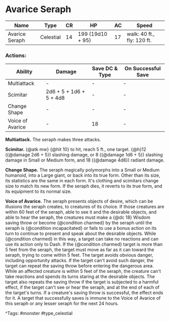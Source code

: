 # Avarice Seraph

| Name | Type | CR | HP | AC | Speed |
|------|------|----|----|----|-------|
| Avarice Seraph | Celestial | 14 | 199 (19d10 + 95) | 17 | walk: 40 ft., fly: 120 ft. |

### Actions:

| Ability | Damage | Save DC & Type | On Successful Save |
|---------|--------|----------------|--------------------|
| Multiattack | - | - | - |
| Scimitar | 2d6 + 5 + 1d6 + 5 + 4d8 | - | - |
| Change Shape | - | - | - |
| Voice of Avarice | - | 18 | - |


**Multiattack.** The seraph makes three attacks.

**Scimitar.** {@atk mw} {@hit 10} to hit, reach 5 ft., one target. {@h}12 ({@damage 2d6 + 5}) slashing damage, or 8 ({@damage 1d6 + 5}) slashing damage in Small or Medium form, and 18 ({@damage 4d8}) radiant damage.

**Change Shape.** The seraph magically polymorphs into a Small or Medium humanoid, into a Large giant, or back into its true form. Other than its size, its statistics are the same in each form. It's clothing and scimitars change size to match its new form. If the seraph dies, it reverts to its true form, and its equipment to its normal size.

**Voice of Avarice.** The seraph presents objects of desire, which can be illusions the seraph creates, to creatures of its choice. If those creatures are within 60 feet of the seraph, able to see it and the desirable objects, and able to hear the seraph, the creatures must make a {@dc 18} Wisdom saving throw or become {@condition charmed} by the seraph until the seraph is {@condition incapacitated} or fails to use a bonus action on its turn to continue to present and speak about the desirable objects. While {@condition charmed} in this way, a target can take no reactions and can use its action only to Dash. If the {@condition charmed} target is more than 5 feet from the seraph, the target must move as far as it can toward the seraph, trying to come within 5 feet. The target avoids obvious danger, including opportunity attacks. If the target can't avoid such danger, the target can repeat the saving throw before entering the dangerous area. While an affected creature is within 5 feet of the seraph, the creature can't take reactions and spends its turns staring at the desirable objects. The target also repeats the saving throw if the target is subjected to a harmful effect, if the target can't see or hear the seraph, and at the end of each of the target's turns. If a creature's saving throw is successful, the effect ends for it. A target that successfully saves is immune to the Voice of Avarice of this seraph or any lesser seraph for the next 24 hours.

^Tags: #monster #type_celestial